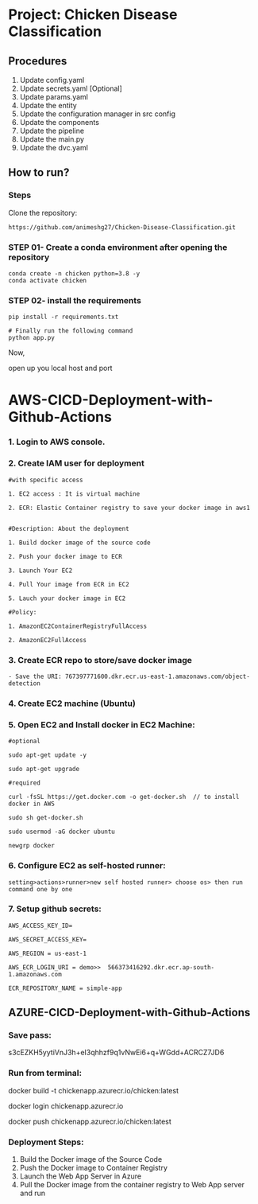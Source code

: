 # **Project: Chicken Disease Classification**

## **Procedures**

1. Update config.yaml <br/>
2. Update secrets.yaml [Optional] <br/>
3. Update params.yaml <br/>
4. Update the entity <br/>
5. Update the configuration manager in src config <br/>
6. Update the components <br/>
7. Update the pipeline <br/>
8. Update the main.py <br/>
9. Update the dvc.yaml

## **How to run?**
### **Steps**
Clone the repository: <br/>
```
https://github.com/animeshg27/Chicken-Disease-Classification.git
```

### STEP 01- Create a conda environment after opening the repository
`conda create -n chicken python=3.8 -y` <br>
`conda activate chicken`

### STEP 02- install the requirements
`pip install -r requirements.txt`


`# Finally run the following command` <br>
`python app.py`

Now, 

open up you local host and port

# AWS-CICD-Deployment-with-Github-Actions
### 1. Login to AWS console.
### 2. Create IAM user for deployment
```
#with specific access

1. EC2 access : It is virtual machine 

2. ECR: Elastic Container registry to save your docker image in aws1


#Description: About the deployment

1. Build docker image of the source code

2. Push your docker image to ECR

3. Launch Your EC2 

4. Pull Your image from ECR in EC2

5. Lauch your docker image in EC2

#Policy:

1. AmazonEC2ContainerRegistryFullAccess

2. AmazonEC2FullAccess
```

### 3. Create ECR repo to store/save docker image
```
- Save the URI: 767397771600.dkr.ecr.us-east-1.amazonaws.com/object-detection
```

### 4. Create EC2 machine (Ubuntu)
### 5. Open EC2 and Install docker in EC2 Machine:
```
#optional

sudo apt-get update -y

sudo apt-get upgrade

#required

curl -fsSL https://get.docker.com -o get-docker.sh  // to install docker in AWS

sudo sh get-docker.sh

sudo usermod -aG docker ubuntu

newgrp docker
```
### 6. Configure EC2 as self-hosted runner:
```
setting>actions>runner>new self hosted runner> choose os> then run command one by one
```
### 7. Setup github secrets:
```
AWS_ACCESS_KEY_ID=

AWS_SECRET_ACCESS_KEY=

AWS_REGION = us-east-1

AWS_ECR_LOGIN_URI = demo>>  566373416292.dkr.ecr.ap-south-1.amazonaws.com

ECR_REPOSITORY_NAME = simple-app
```
## AZURE-CICD-Deployment-with-Github-Actions
### Save pass:
s3cEZKH5yytiVnJ3h+eI3qhhzf9q1vNwEi6+q+WGdd+ACRCZ7JD6

### Run from terminal:
docker build -t chickenapp.azurecr.io/chicken:latest<br>

docker login chickenapp.azurecr.io<br>

docker push chickenapp.azurecr.io/chicken:latest<br>
### Deployment Steps:
1. Build the Docker image of the Source Code<br>
2. Push the Docker image to Container Registry<br>
3. Launch the Web App Server in Azure<br>
4. Pull the Docker image from the container registry to Web App server and run<br>

